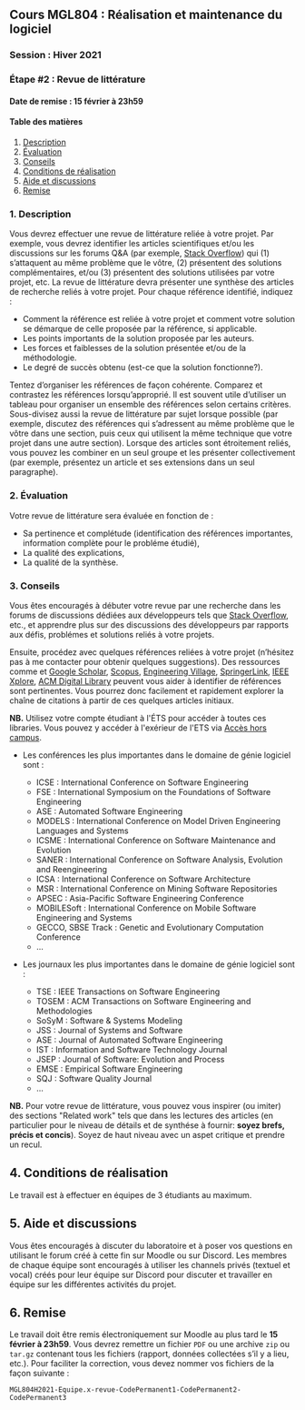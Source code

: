 ## Cours MGL804 : Réalisation et maintenance du logiciel
### Session : Hiver 2021
### Étape #2 : Revue de littérature
#### Date de remise : 15 février à 23h59

#### Table des matières
1. [Description](#description)
2. [Évaluation](#evaluation)
3. [Conseils](#conseils)
2. [Conditions de réalisation](#conditions)
3. [Aide et discussions](#discussion)
4. [Remise](#remise)


<a name="description"></a>
### 1. Description
Vous devrez effectuer une revue de littérature reliée à votre projet. Par exemple, vous devrez identifier les articles scientifiques et/ou les discussions sur les forums Q&A (par exemple, [Stack Overflow](https://stackoverflow.com/)) qui (1) s’attaquent au même problème que le vôtre, (2) présentent des solutions complémentaires, et/ou (3) présentent des solutions utilisées par votre projet, etc. La revue de littérature devra présenter une synthèse des articles de recherche reliés à votre projet. Pour chaque référence identifié, indiquez :
-	Comment la référence est reliée à votre projet et comment votre solution se démarque de celle proposée par la référence, si applicable.
-	Les points importants de la solution proposée par les auteurs.
-	Les forces et faiblesses de la solution présentée et/ou de la méthodologie.
-	Le degré de succès obtenu (est-ce que la solution fonctionne?).

Tentez d’organiser les références de façon cohérente. Comparez et contrastez les références lorsqu’approprié. Il est souvent utile d’utiliser un tableau pour organiser un ensemble des références selon certains critères. Sous-divisez aussi la revue de littérature par sujet lorsque possible (par exemple, discutez des références qui s’adressent au même problème que le vôtre dans une section, puis ceux qui utilisent la même technique que votre projet dans une autre section). Lorsque des articles sont étroitement reliés, vous pouvez les combiner en un seul groupe et les présenter collectivement (par exemple, présentez un article et ses extensions dans un seul paragraphe).

<a name="evaluation"></a>
### 2. Évaluation
Votre revue de littérature sera évaluée en fonction de :
- Sa pertinence et complétude (identification des références importantes, information complète pour le probléme étudié),
- La qualité des explications,
- La qualité de la synthèse.

<a name="conseils"></a>
### 3. Conseils

Vous êtes encouragés à débuter votre revue par une recherche dans les forums de discussions dédiées aux développeurs tels que [Stack Overflow](https://stackoverflow.com/), etc., et apprendre plus sur des discussions des développeurs par rapports aux défis, problémes et solutions reliés à votre projets.

Ensuite, procédez avec quelques références reliées à votre projet (n’hésitez pas à me contacter pour obtenir quelques suggestions). Des ressources comme et [Google Scholar](https://scholar.google.ca/), [Scopus](www.scopus.com), [Engineering Village](https://www.engineeringvillage.com), [SpringerLink](https://link.springer.com/), [IEEE Xplore](https://ieeexplore.ieee.org/Xplore/home.jsp), [ACM Digital Library](https://dl.acm.org/) peuvent vous aider à identifier de références sont pertinentes. Vous pourrez donc facilement et rapidement explorer la chaîne de citations à partir de ces quelques articles initiaux. 

**NB.** Utilisez votre compte étudiant à l'ÉTS pour accéder à toutes ces libraries. Vous pouvez y accéder à l'exérieur de l'ETS via [Accès hors campus](https://www.etsmtl.ca/bibliotheque/infos-generales/renseignements-utiles/acces-hors-campus).

-	Les conférences les plus importantes dans le domaine de génie logiciel sont :
	-	ICSE : International Conference on Software Engineering
	-	FSE : International Symposium on the Foundations of Software Engineering
	-	ASE : Automated Software Engineering
	-	MODELS : International Conference on Model Driven Engineering Languages and Systems
	-	ICSME : International Conference on Software Maintenance and Evolution
	-	SANER : International Conference on Software Analysis, Evolution and Reengineering
	-	ICSA : International Conference on Software Architecture
	-	MSR : International Conference on Mining Software Repositories
	-	APSEC : Asia-Pacific Software Engineering Conference
	-	MOBILESoft : International Conference on Mobile Software Engineering and Systems
	-	GECCO, SBSE Track : Genetic and Evolutionary Computation Conference
	-	…

- Les journaux les plus importantes dans le domaine de génie logiciel sont :
	-	TSE : IEEE Transactions on Software Engineering
	-	TOSEM : ACM Transactions on Software Engineering and Methodologies
	-	SoSyM : Software & Systems Modeling
	-	JSS : Journal of Systems and Software
	-	ASE : Journal of Automated Software Engineering
	-	IST : Information and Software Technology Journal
	-	JSEP : Journal of Software: Evolution and Process
	-	EMSE : Empirical Software Engineering
	-	SQJ : Software Quality Journal
	-	…


**NB.** Pour votre revue de littérature, vous pouvez vous inspirer (ou imiter) des sections "Related work" tels que dans les lectures des articles (en particulier pour le niveau de détails et de synthése à fournir: **soyez brefs, précis et concis**). Soyez de haut niveau avec un aspet critique et prendre un recul.


<a name="conditions"></a>
## 4. Conditions de réalisation
Le travail est à effectuer en équipes de 3 étudiants au maximum.

<a name="discussion"></a>
## 5. Aide et discussions
Vous êtes encouragés à discuter du laboratoire et à poser vos questions en utilisant le forum créé à cette fin sur Moodle ou sur Discord. Les membres de chaque équipe sont encouragés à utiliser les channels privés (textuel et vocal) créés pour leur équipe sur Discord pour discuter et travailler en équipe sur les différentes activités du projet.

<a name="remise"></a>
## 6. Remise
Le travail doit être remis électroniquement sur Moodle au plus tard le **15 février à 23h59**. Vous devrez remettre un fichier ``PDF`` ou une archive ``zip`` ou ``tar.gz`` contenant tous les fichiers (rapport, données collectées s’il y a lieu, etc.).
Pour faciliter la correction, vous devez nommer vos fichiers de la façon suivante :


``
MGL804H2021-Equipe.x-revue-CodePermanent1-CodePermanent2-CodePermanent3
``

